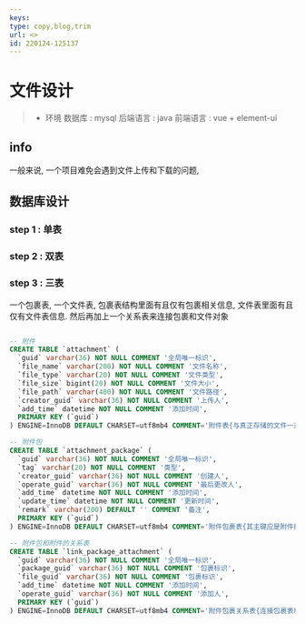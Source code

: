```yaml
---
keys: 
type: copy,blog,trim
url: <>
id: 220124-125137
---
```


# 文件设计

> - 环境
> 数据库 : mysql
> 后端语言 : java
> 前端语言 : vue + element-ui

## info

一般来说, 一个项目难免会遇到文件上传和下载的问题,

## 数据库设计

### step 1 : 单表

### step 2 : 双表

### step 3 : 三表

一个包裹表, 一个文件表, 包裹表结构里面有且仅有包裹相关信息, 文件表里面有且仅有文件表信息. 然后再加上一个关系表来连接包裹和文件对象

```sql

-- 附件
CREATE TABLE `attachment` (
  `guid` varchar(36) NOT NULL COMMENT '全局唯一标识',
  `file_name` varchar(200) NOT NULL COMMENT '文件名称',
  `file_type` varchar(20) NOT NULL COMMENT '文件类型',
  `file_size` bigint(20) NOT NULL COMMENT '文件大小',
  `file_path` varchar(400) NOT NULL COMMENT '文件路径',
  `creator_guid` varchar(36) NOT NULL COMMENT '上传人',
  `add_time` datetime NOT NULL COMMENT '添加时间',
  PRIMARY KEY (`guid`)
) ENGINE=InnoDB DEFAULT CHARSET=utf8mb4 COMMENT='附件表{与真正存储的文件一对一关系}';

-- 附件包
CREATE TABLE `attachment_package` (
  `guid` varchar(36) NOT NULL COMMENT '全局唯一标识',
  `tag` varchar(20) NOT NULL COMMENT '类型',
  `creator_guid` varchar(36) NOT NULL COMMENT '创建人',
  `operate_guid` varchar(36) NOT NULL COMMENT '最后更改人',
  `add_time` datetime NOT NULL COMMENT '添加时间',
  `update_time` datetime NOT NULL COMMENT '更新时间',
  `remark` varchar(200) DEFAULT '' COMMENT '备注',
  PRIMARY KEY (`guid`)
) ENGINE=InnoDB DEFAULT CHARSET=utf8mb4 COMMENT='附件包裹表{其主键应是附件携带标识}';

-- 附件包和附件的关系表
CREATE TABLE `link_package_attachment` (
  `guid` varchar(36) NOT NULL COMMENT '全局唯一标识',
  `package_guid` varchar(36) NOT NULL COMMENT '包裹标识',
  `file_guid` varchar(36) NOT NULL COMMENT '包裹标识',
  `add_time` datetime NOT NULL COMMENT '添加时间',
  `operate_guid` varchar(36) NOT NULL COMMENT '添加人',
  PRIMARY KEY (`guid`)
) ENGINE=InnoDB DEFAULT CHARSET=utf8mb4 COMMENT='附件包裹关系表{连接包裹表和附件表, 使之成为多对多关系}';


```




